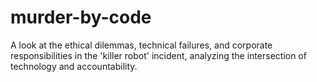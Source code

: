 # murder-by-code
A look at the ethical dilemmas, technical failures, and corporate responsibilities in the 'killer robot' incident, analyzing the intersection of technology and accountability.
